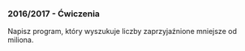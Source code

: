 ### 2016/2017 - Ćwiczenia

Napisz program, który wyszukuje liczby zaprzyjaźnione mniejsze od miliona.
